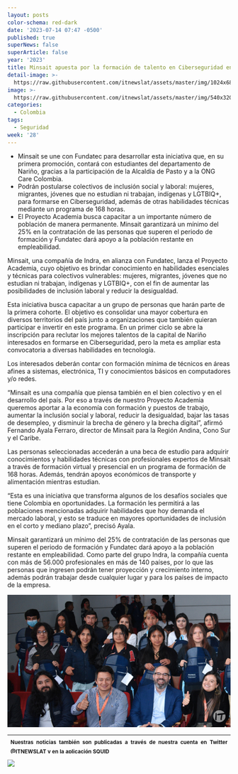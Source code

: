 ```yaml
---
layout: posts
color-schema: red-dark
date: '2023-07-14 07:47 -0500'
published: true
superNews: false
superArticle: false
year: '2023'
title: Minsait apuesta por la formación de talento en Ciberseguridad en Colombia
detail-image: >-
  https://raw.githubusercontent.com/itnewslat/assets/master/img/1024x680/Minsait-co-g.jpg
image: >-
  https://raw.githubusercontent.com/itnewslat/assets/master/img/540x320/Minsait-co-p.jpg
categories:
  - Colombia
tags:
  - Seguridad
week: '28'
---
```

- Minsait se une con Fundatec para desarrollar esta iniciativa que, en su primera promoción, contará con estudiantes del departamento de Nariño, gracias a la participación de la Alcaldía de Pasto y a la ONG Care Colombia. 
- Podrán postularse colectivos de inclusión social y laboral: mujeres, migrantes, jóvenes que no estudian ni trabajan, indígenas y LGTBIQ+, para formarse en Ciberseguridad, además de otras habilidades técnicas mediante un programa de 168 horas.
- El Proyecto Academia busca capacitar a un importante número de población de manera permanente. Minsait garantizará un mínimo del 25% en la contratación de las personas que superen el periodo de formación y Fundatec dará apoyo a la población restante en empleabilidad.

Minsait, una compañía de Indra, en alianza con Fundatec, lanza el Proyecto Academia, cuyo objetivo es brindar conocimiento en habilidades esenciales y técnicas para colectivos vulnerables: mujeres, migrantes, jóvenes que no estudian ni trabajan, indígenas y LGTBIQ+, con el fin de aumentar las posibilidades de inclusión laboral y reducir la desigualdad. 

Esta iniciativa busca capacitar a un grupo de personas que harán parte de la primera cohorte. El objetivo es consolidar una mayor cobertura en diversos territorios del país junto a organizaciones que también quieran participar e invertir en este programa. En un primer ciclo se abre la inscripción para reclutar los mejores talentos de la capital de Nariño interesados en formarse en Ciberseguridad, pero la meta es ampliar esta convocatoria a diversas habilidades en tecnología.

Los interesados deberán contar con formación mínima de técnicos en áreas afines a sistemas, electrónica, TI y conocimientos básicos en computadores y/o redes.

“Minsait es una compañía que piensa también en el bien colectivo y en el desarrollo del país. Por eso a través de nuestro Proyecto Academia queremos aportar a la economía con formación y puestos de trabajo, aumentar la inclusión social y laboral, reducir la desigualdad, bajar las tasas de desempleo, y disminuir la brecha de género y la brecha digital”, afirmó Fernando Ayala Ferraro, director de Minsait para la Región Andina, Cono Sur y el Caribe.  

Las personas seleccionadas accederán a una beca de estudio para adquirir conocimientos y habilidades técnicas con profesionales expertos de Minsait a través de formación virtual y presencial en un programa de formación de 168 horas. Además, tendrán apoyos económicos de transporte y alimentación mientras estudian.

“Esta es una iniciativa que transforma algunos de los desafíos sociales que tiene Colombia en oportunidades. La formación les permitirá a las poblaciones mencionadas adquirir habilidades que hoy demanda el mercado laboral, y esto se traduce en mayores oportunidades de inclusión en el corto y mediano plazo”, precisó Ayala.

Minsait garantizará un mínimo del 25% de contratación de las personas que superen el periodo de formación y Fundatec dará apoyo a la población restante en empleabilidad. Como parte del grupo Indra, la compañía cuenta con más de 56.000 profesionales en más de 140 países, por lo que las personas que ingresen podrán tener proyección y crecimiento interno, además podrán trabajar desde cualquier lugar y para los países de impacto de la empresa.

![](https://raw.githubusercontent.com/itnewslat/assets/master/img/540x320/Minsait-co-p.jpg)

<table style="height: 42px;" width="569">
<tbody>
<tr>
<td style="text-align: justify;"><sub><strong>Nuestras noticias también son publicadas a través de nuestra cuenta en Twitter <a href="https://twitter.com/itnewslat?lang=es">@ITNEWSLAT</a> y en la aplicación <a href="https://squidapp.co/en/">SQUID</a></strong></sub></td>
</tr>
</tbody>
</table>
<img src="https://tracker.metricool.com/c3po.jpg?hash=56f88a41e39ab42c063cc51676587a04"/>
